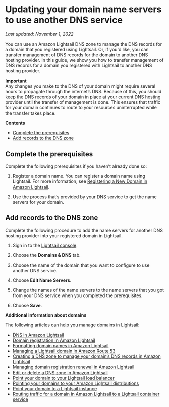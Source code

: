 # Updating your domain name servers to use another DNS service<a name="amazon-lightsail-domain-register-other-dns-service-procedure"></a>

 *Last updated: November 1, 2022* 

You can use an Amazon Lightsail DNS zone to manage the DNS records for a domain that you registered using Lightsail\. Or, if you'd like, you can transfer management of DNS records for the domain to another DNS hosting provider\. In this guide, we show you how to transfer management of DNS records for a domain you registered with Lightsail to another DNS hosting provider\.

**Important**  
Any changes you make to the DNS of your domain might require several hours to propagate through the internet’s DNS\. Because of this, you should keep the DNS records of your domain in place at your current DNS hosting provider until the transfer of management is done\. This ensures that traffic for your domain continues to route to your resources uninterrupted while the transfer takes place\.

**Contents**
+ [Complete the prerequisites](#other-dns-service-prerequisites)
+ [Add records to the DNS zone](#other-dns-service-add-records-dns-zone)

## Complete the prerequisites<a name="other-dns-service-prerequisites"></a>

Complete the following prerequisites if you haven’t already done so:

1. Register a domain name\. You can register a domain name using Lightsail\. For more information, see [Registering a New Domain in Amazon Lightsail](amazon-lightsail-register-new-domain.md)\.

1. Use the process that’s provided by your DNS service to get the name servers for your domain\.

## Add records to the DNS zone<a name="other-dns-service-add-records-dns-zone"></a>

Complete the following procedure to add the name servers for another DNS hosting provider into your registered domain in Lightsail\.

1. Sign in to the [Lightsail console](https://lightsail.aws.amazon.com/)\.

1. Choose the **Domains & DNS** tab\.

1. Choose the name of the domain that you want to configure to use another DNS service\.

1. Choose **Edit Name Servers**\.

1. Change the names of the name servers to the name servers that you got from your DNS service when you completed the prerequisites\.

1. Choose **Save**\.

**Additional information about domains**

The following articles can help you manage domains in Lightsail:
+ [DNS in Amazon Lightsail](understanding-dns-in-amazon-lightsail.md)
+ [Domain registration in Amazon Lightsail](amazon-lightsail-domain-registration.md)
+ [Formatting domain names in Amazon Lightsail](amazon-lightsail-domain-name-format.md)
+ [Managing a Lightsail domain in Amazon Route 53](amazon-lightsail-manage-domain-advanced.md)
+ [Creating a DNS zone to manage your domain’s DNS records in Amazon Lightsail](lightsail-how-to-create-dns-entry.md)
+ [Managing domain registration renewal in Amazon Lightsail](amazon-lightsail-domain-manage-auto-renew.md)
+ [Edit or delete a DNS zone in Amazon Lightsail](amazon-lightsail-edit-or-delete-a-dns-zone.md)
+ [Point your domain to your Lightsail load balancer](add-alias-record-for-lightsail-load-balancer.md)
+ [Pointing your domains to your Amazon Lightsail distributions](amazon-lightsail-point-domain-to-distribution.md)
+ [Point your domain to a Lightsail instance](amazon-lightsail-routing-to-instance.md)
+ [Routing traffic for a domain in Amazon Lightsail to a Lightsail container service](amazon-lightsail-point-domain-to-container-service.md)
